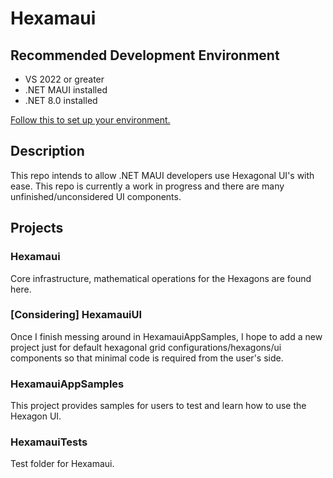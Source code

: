 # Hexamaui

## Recommended Development Environment
* VS 2022 or greater
* .NET MAUI installed
* .NET 8.0 installed

[Follow this to set up your environment.](https://dotnet.microsoft.com/en-us/learn/maui/first-app-tutorial/intro)

## Description
This repo intends to allow .NET MAUI developers use Hexagonal UI's with ease. This repo is currently a work in progress and there are many unfinished/unconsidered UI components. 

## Projects
### Hexamaui
Core infrastructure, mathematical operations for the Hexagons are found here.
### [Considering] HexamauiUI 
Once I finish messing around in HexamauiAppSamples, I hope to add a new project just for default hexagonal grid configurations/hexagons/ui components so that minimal code is required from the user's side. 
### HexamauiAppSamples
This project provides samples for users to test and learn how to use the Hexagon UI.
### HexamauiTests
Test folder for Hexamaui. 